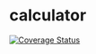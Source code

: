 # calculator

<a href='https://coveralls.io/github/sv549/calculator?branch=main'><img src='https://coveralls.io/repos/github/sv549/calculator/badge.svg?branch=main' alt='Coverage Status' /></a>
